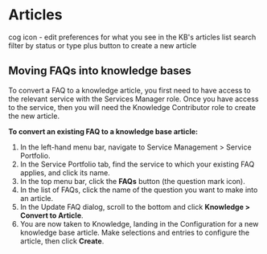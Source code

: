 # Articles

cog icon - edit preferences for what you see in the KB's articles list
search
filter by status or type
plus button to create a new article

## Moving FAQs into knowledge bases

To convert a FAQ to a knowledge article, you first need to have access to the relevant service with the Services Manager role. Once you have access to the service, then you will need the Knowledge Contributor role to create the new article.

**To convert an existing FAQ to a knowledge base article:**
1. In the left-hand menu bar, navigate to Service Management > Service Portfolio.
1. In the Service Portfolio tab, find the service to which your existing FAQ applies, and click its name.
1. In the top menu bar, click the **FAQs** button (the question mark icon).
1. In the list of FAQs, click the name of the question you want to make into an article.
1. In the Update FAQ dialog, scroll to the bottom and click **Knowledge > Convert to Article**.
1. You are now taken to Knowledge, landing in the Configuration for a new knowledge base article. Make selections and entries to configure the article, then click **Create**.